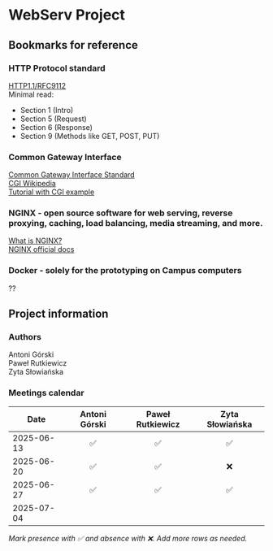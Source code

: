 # WebServ Project

## Bookmarks for reference

### HTTP Protocol standard
[HTTP1.1/RFC9112](https://www.rfc-editor.org/info/rfc9112)<br>
Minimal read:<br>
- Section 1 (Intro)
- Section 5 (Request)
- Section 6 (Response)
- Section 9 (Methods like GET, POST, PUT)

### Common Gateway Interface
[Common Gateway Interface Standard](https://www.rfc-editor.org/info/rfc3875)<br>
[CGI Wikipedia](https://en.wikipedia.org/wiki/Common_Gateway_Interface)<br>
[Tutorial with CGI example](https://www.tutorialspoint.com/cplusplus/cpp_web_programming.htm)<br>

### NGINX - open source software for web serving, reverse proxying, caching, load balancing, media streaming, and more.
[What is NGINX?](https://www.f5.com/glossary/nginx)<br>
[NGINX official docs](https://nginx.org/en/docs/)<br>

### Docker - solely for the prototyping on Campus computers
??

## Project information

### Authors
Antoni Górski<br>
Paweł Rutkiewicz<br>
Zyta Słowiańska<br>

### Meetings calendar
| Date       | Antoni Górski | Paweł Rutkiewicz | Zyta Słowiańska |
|------------|:-------------:|:----------------:|:---------------:|
| 2025-06-13 |      ✅       |        ✅        |       ✅        |
| 2025-06-20 |      ✅       |        ✅        |       ❌        |
| 2025-06-27 |      ✅       |        ✅        |       ✅        |
| 2025-07-04 |               |                  |                 |

*Mark presence with ✅ and absence with ❌. Add more rows as needed.*
